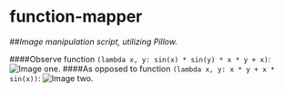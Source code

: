 # function-mapper
##*Image manipulation script, utilizing Pillow.*



####Observe function `(lambda x, y: sin(x) * sin(y) * x * y + x)`:
![Image one.](images/md/image-one.png)
####As opposed to function `(lambda x, y: x * y + x * sin(x))`:
![Image two.](images/md/image-two.png)
